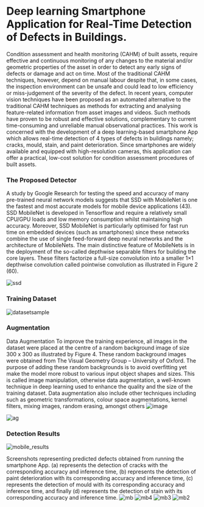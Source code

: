 # Deep learning Smartphone Application for Real-Time Detection of Defects in Buildings.

Condition assessment and health monitoring (CAHM) of built assets, require effective and continuous monitoring of any changes to the material and/or geometric properties of the asset in order to detect any early signs of defects or damage and act on time. Most of the traditional CAHM techniques, however, depend on manual labour despite that, in some cases, the inspection environment can be unsafe and could lead to low efficiency or miss-judgement of the severity of the defect. In recent years, computer vision techniques have been proposed as an automated alternative to the traditional CAHM techniques as methods for extracting and analysing feature-related information from asset images and videos. Such methods have proven to be robust and effective solutions, complementary to current time-consuming and unreliable manual observational practices. This work is concerned with the development of a deep learning-based smartphone App which allows real-time detection of 4 types of defects in buildings namely; cracks, mould, stain, and paint deterioration. Since smartphones are widely available and equipped with high-resolution cameras, this application can offer a practical, low-cost solution for condition assessment procedures of built assets.

### The Proposed Detector
A study by Google Research for testing the speed and accuracy of many pre-trained neural network models suggests that SSD with MobileNet is one the fastest and most accurate models for mobile device applications (43). SSD MobileNet is developed in Tensorflow and require a relatively small CPU/GPU loads and low memory consumption whilst maintaining high accuracy. Moreover, SSD MobileNet is particularly optimised for fast run time on embedded devices (such as smartphones) since these networks combine the use of single feed-forward deep neural networks and the architecture of MobileNets. The main distinctive feature of MobileNets is in the deployment of the so-called depthwise separable filters for building the core layers. These filters factorize a full-size convolution into a smaller 1×1 depthwise convolution called pointwise convolution as illustrated in Figure 2 (60).

![ssd](https://user-images.githubusercontent.com/76107657/118638748-10a08280-b7cf-11eb-89dc-07bf4dd50c9e.png)


### Training Dataset

![datasetsample](https://user-images.githubusercontent.com/76107657/118629683-be0e9880-b7c5-11eb-9f4f-68c74df39347.png)

### Augmentation
Data Augmentation
To improve the training experience, all images in the dataset were placed at the centre of a random background image of size 300 x 300 as illustrated by Figure 4. These random background images were obtained from The Visual Geometry Group – University of Oxford. The purpose of adding these random backgrounds is to avoid overfitting yet make the model more robust to various input object shapes and sizes. This is called image manipulation, otherwise data augmentation, a well-known technique in deep learning used to enhance the quality and the size of the training dataset. Data augmentation also include other techniques including such as geometric transformations, colour space augmentations, kernel filters, mixing images, random erasing, amongst others 
![image](https://user-images.githubusercontent.com/76107657/118639201-8ad10700-b7cf-11eb-92ab-61756d6dad1f.png)

![ag](https://user-images.githubusercontent.com/76107657/118639057-64ab6700-b7cf-11eb-810e-424adc0467dd.png)


### Detection Results
![mobile_results](https://user-images.githubusercontent.com/76107657/118629972-01690700-b7c6-11eb-8076-6b0556df6357.png)

Screenshots representing predicted defects obtained from running the smartphone App. (a) represents the detection of cracks with the corresponding accuracy and inference time, (b) represents the detection of paint deterioration with its corresponding accuracy and inference time, (c) represents the detection of mould with its corresponding accuracy and inference time, and finally (d) represents the detection of stain with its corresponding accuracy and inference time.
![mb](https://user-images.githubusercontent.com/76107657/118639525-e8655380-b7cf-11eb-8651-e36512a2d713.png)
![mb4](https://user-images.githubusercontent.com/76107657/118639625-0468f500-b7d0-11eb-9104-121a224d1e61.png)
![mb3](https://user-images.githubusercontent.com/76107657/118639632-059a2200-b7d0-11eb-81d1-3f54ed34da70.png)
![mb2](https://user-images.githubusercontent.com/76107657/118639637-0632b880-b7d0-11eb-9371-a0989eae0915.png)

